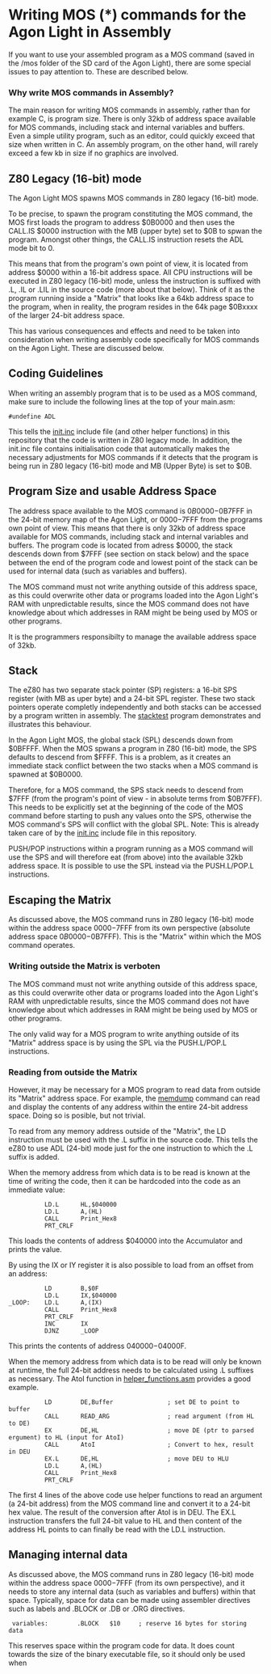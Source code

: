 # Writing MOS (*) commands for the Agon Light in Assembly 

If you want to use your assembled program as a MOS command (saved in the /mos folder of the SD card of the Agon Light), there are some special issues to pay attention to. These are described below.

### Why write MOS commands in Assembly?

The main reason for writing MOS commands in assembly, rather than for example C, is program size. There is only 32kb of address space available for MOS commands, including stack and internal variables and buffers. Even a simple utility program, such as an editor, could quickly exceed that size when written in C. An assembly program, on the other hand, will rarely exceed a few kb in size if no graphics are involved.

## Z80 Legacy (16-bit) mode

The Agon Light MOS spawns MOS commands in Z80 legacy (16-bit) mode.

To be precise, to spawn the program constituting the MOS command, the MOS first loads the program to address $0B0000 and then uses the CALL.IS $0000 instruction with the MB (upper byte) set to $0B to spwan the program.  Amongst other things, the CALL.IS instruction resets the ADL mode bit to 0.

This means that from the program's own point of view, it is located from address $0000 within a 16-bit address space. All CPU instructions will be executed in Z80 legacy (16-bit) mode, unless the instruction is suffixed with .L, .IL or .LIL in the source code (more about that below). 
Think of it as the program running inside a "Matrix" that looks like a 64kb address space to the program, when in reality, the program resides in the 64k page $0Bxxxx of the larger 24-bit address space.

This has various consequences and effects and need to be taken into consideration when writing assembly code specifically for MOS commands on the Agon Light. These are discussed below.

## Coding Guidelines

When writing an assembly program that is to be used as a MOS command, make sure to include the following lines at the top of your main.asm:
        
    #undefine ADL
        
This tells the [init.inc](https://github.com/schur/Agon-Light-Assembly/blob/main/include/init.inc) include file (and other helper functions) in this repository that the code is written in Z80 legacy mode. In addition, the init.inc file contains initialisation code that automatically makes the necessary adjustments for MOS commands if it detects that the program is being run in Z80 legacy (16-bit) mode and MB (Upper Byte) is set to $0B. 

## Program Size and usable Address Space

The address space available to the MOS command is $0B0000-$0B7FFF in the 24-bit memory map of the Agon Light, or $0000-$7FFF from the programs own point of view. This means that there is only 32kb of address space available for MOS commands, including stack and internal variables and buffers. The program code is located from adress $0000, the stack descends down from $7FFF (see section on stack below) and the space between the end of the program code and lowest point of the stack can be used for internal data (such as variables and buffers).

The MOS command must not write anything outside of this address space, as this could overwrite other data or programs loaded into the Agon Light's RAM with unpredictable results, since the MOS command does not have knowledge about which addresses in RAM might be being used by MOS or other programs.

It is the programmers responsibilty to manage the available address space of 32kb.

## Stack

The eZ80 has two separate stack pointer (SP) registers: a 16-bit SPS register (with MB as uper byte) and a 24-bit SPL register. These two stack pointers operate completly independently and both stacks can be accessed by a program written in assembly. The [stacktest](https://github.com/schur/Agon-Light-Assembly/tree/main/stacktest) program demonstrates and illustrates this behaviour.

In the Agon Light MOS, the global stack (SPL) descends down from $0BFFFF. When the MOS spwans a program in Z80 (16-bit) mode, the SPS defaults to descend from $FFFF. This is a problem, as it creates an immediate stack conflict between the two stacks when a MOS command is spawned at $0B0000. 

Therefore, for a MOS command, the SPS stack needs to descend from $7FFF (from the program's point of view - in absolute terms from $0B7FFF). This needs to be explicitly set at the beginning of the code of the MOS command  before starting to push any values onto the SPS, otherwise the MOS command's SPS will conflict with the global SPL. Note: This is already taken care of by the [init.inc](https://github.com/schur/Agon-Light-Assembly/blob/main/include/init.inc) include file in this repository.

PUSH/POP instructions within a program running as a MOS command will use the SPS and will therefore eat (from above) into the available 32kb address space. It is possible to use the SPL instead via the PUSH.L/POP.L instructions.

## Escaping the Matrix

As discussed above, the MOS command runs in Z80 legacy (16-bit) mode within the address space $0000-$7FFF from its own perspective (absolute address space $0B0000-$0B7FFF). This is the "Matrix" within which the MOS command operates.

### Writing outside the Matrix is verboten

The MOS command must not write anything outside of this address space, as this could overwrite other data or programs loaded into the Agon Light's RAM with unpredictable results, since the MOS command does not have knowledge about which addresses in RAM might be being used by MOS or other programs.

The only valid way for a MOS program to write anything outside of its "Matrix" address space is by using the SPL via the PUSH.L/POP.L instructions.

### Reading from outside the Matrix 
However, it may be necessary for a MOS program to read data from outside its "Matrix" address space. For example, the [memdump](https://github.com/schur/Agon-Light-Assembly/tree/main/memory_dump) command can read and display the contents of any address within the entire 24-bit address space. Doing so is posible, but not trivial.

To read from any memory address outside of the "Matrix", the LD instruction must be used with the .L suffix in the source code. This tells the eZ80 to use ADL (24-bit) mode just for the one instruction to which the .L suffix is added.

When the memory address from which data is to be read is known at the time of writing the code, then it can be hardcoded into the code as an immediate value:

              LD.L      HL,$040000
              LD.L      A,(HL)
              CALL      Print_Hex8
              PRT_CRLF

This loads the contents of address $040000 into the Accumulator and prints the value.

By using the IX or IY register it is also possible to load from an offset from an address:

              LD        B,$0F
              LD.L      IX,$040000
    _LOOP:    LD.L      A,(IX)
              CALL      Print_Hex8
              PRT_CRLF
              INC       IX
              DJNZ      _LOOP

This prints the contents of address $040000-$04000F.

When the memory address from which data is to be read will only be known at runtime, the full 24-bit address needs to be calculated using .L suffixes as necessary.  The AtoI function in [helper_functions.asm](https://github.com/schur/Agon-Light-Assembly/blob/main/include/helper_functions.asm) provides a good example.

              LD        DE,Buffer               ; set DE to point to buffer
              CALL      READ_ARG                ; read argument (from HL to DE)
              EX        DE,HL                   ; move DE (ptr to parsed ergument) to HL (input for AtoI)
              CALL      AtoI                    ; Convert to hex, result in DEU
              EX.L      DE,HL                   ; move DEU to HLU
              LD.L      A,(HL)
              CALL      Print_Hex8
              PRT_CRLF                

The first 4 lines of the above code use helper functions to read an argument (a 24-bit address) from the MOS command line and convert it to a 24-bit hex value. The result of the conversion after AtoI is in DEU. The EX.L instruction transfers the full 24-bit value to HL and then content of the address HL points to can finally be read with the LD.L instruction.

## Managing internal data

As discussed above, the MOS command runs in Z80 legacy (16-bit) mode within the address space $0000-$7FFF (from its own perspective), and it needs to store any internal data (such as variables and buffers) within that space. Typically, space for data can be made using assembler directives such as labels and .BLOCK or .DB or .ORG directives.

     variables:        .BLOCK	$10		; reserve 16 bytes for storing data

This reserves space within the program code for data. It does count towards the size of the binary executable file, so it should only be used when 

